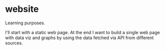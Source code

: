 # website
Learning purposes.

I'll start with a static web page. At the end I want to build a single web page with data viz and graphs by using the data fetched via API from different sources.

